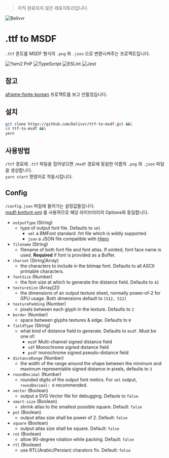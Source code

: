 > 아직 완료되지 않은 레포지토리입니다.

![Belivvr](https://avatars.githubusercontent.com/u/40684200?s=200&v=4)

# .ttf to MSDF

`.ttf` 폰트를 MSDF 형식의 `.png` 와 `.json` 으로 변환시켜주는 프로젝트입니다.

![Yarn2 PnP](https://img.shields.io/badge/Yarn2-PnP-2C8EBB?style=for-the-badge&logo=yarn&logoColor=white)
![TypeScript](https://img.shields.io/badge/TypeScript-007ACC?style=for-the-badge&logo=typescript&logoColor=white)
![ESLint](https://img.shields.io/badge/eslint-3A33D1?style=for-the-badge&logo=eslint&logoColor=white)
![Jest](https://img.shields.io/badge/Jest-C21325?style=for-the-badge&logo=jest&logoColor=white)

## 참고

[aframe-fonts-korean](https://github.com/myso-kr/aframe-fonts-korean) 프로젝트를 보고 만들었습니다.

## 설치

```sh
git clone https://github.com/belivvr/ttf-to-msdf.git &&\
cd ttf-to-msdf &&\
yarn
```

## 사용방법

`/ttf` 경로에 `.ttf` 파일을 집어넣으면 `/msdf` 경로에 동일한 이름의 `.png` 와 `.json` 파일을 생성합니다.  
`yarn start` 명령어로 작동시킵니다.

## Config

`/config.json` 파일에 들어가는 설정값들입니다.  
[msdf-bmfont-xml](https://github.com/soimy/msdf-bmfont-xml#generatebmfontfontpath--fontbuffer-opt-callback) 를 사용하므로 해당 라이브러리의 Options와 동일합니다.

- `outputType` (String)
  - type of output font file. Defaults to `xml`
    - `xml` a BMFont standard .fnt file which is wildly supported.
    - `json` a JSON file compatible with [Hiero](https://github.com/libgdx/libgdx/wiki/Hiero)
- `filename` (String)
  - filename of both font file and font atlas. If omited, font face name is used. **Required** if font is provided as a Buffer.
- `charset` (String|Array)
  - the characters to include in the bitmap font. Defaults to all ASCII printable characters.
- `fontSize` (Number)
  - the font size at which to generate the distance field. Defaults to `42`
- `textureSize` (Array[2])
  - the dimensions of an output texture sheet, normally power-of-2 for GPU usage. Both dimensions default to `[512, 512]`
- `texturePadding` (Number)
  - pixels between each glyph in the texture. Defaults to `2`
- `border` (Number)
  - space between glyphs textures & edge. Defaults to `0`
- `fieldType` (String)
  - what kind of distance field to generate. Defaults to `msdf`. Must be one of:
    - `msdf` Multi-channel signed distance field
    - `sdf` Monochrome signed distance field
    - `psdf` monochrome signed pseudo-distance field
- `distanceRange` (Number)
  - the width of the range around the shape between the minimum and maximum representable signed distance in pixels, defaults to `3`
- `roundDecimal` (Number)
  - rounded digits of the output font metics. For `xml` output, `roundDecimal: 0` recommended.
- `vector` (Boolean)
  - output a SVG Vector file for debugging. Defauts to `false`
- `smart-size` (Boolean)
  - shrink atlas to the smallest possible square. Default: `false`
- `pot` (Boolean)
  - output atlas size shall be power of 2. Default: `false`
- `square` (Boolean)
  - output atlas size shall be square. Default: `false`
- `rot` (Boolean)
  - allow 90-degree rotation while packing. Default: `false`
- `rtl` (Boolean)
  - use RTL(Arabic/Persian) charators fix. Default: `false`

